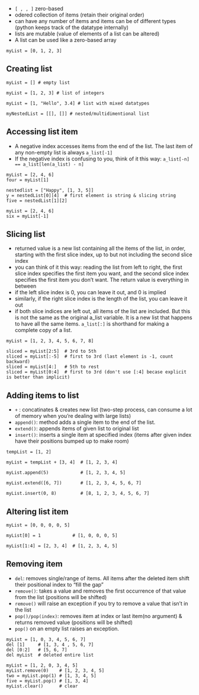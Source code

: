 * `[ , , ]` zero-based
* odered collection of items (retain their original order)
* can have any number of items and items can be of different types (python keeps track of the datatype internally)
* lists are mutable (value of elements of a list can be altered)
* A list can be used like a zero-based array
```
myList = [0, 1, 2, 3]
```

## Creating list
```
myList = [] # empty list

myList = [1, 2, 3] # list of integers

myList = [1, "Hello", 3.4] # list with mixed datatypes

myNestedList = [[], []] # nested/multidimentional list
```

## Accessing list item
* A negative index accesses items from the end of the list. The last item of any non-empty list is always `a_list[-1]`
* If the negative index is confusing to you, think of it this way: `a_list[-n] == a_list[len(a_list) - n]`
```
myList = [2, 4, 6]
four = myList[1]

nestedlist = ["Happy", [1, 3, 5]]
y = nestedList[0][4]  # first element is string & slicing string
five = nestedList[1][2]

myList = [2, 4, 6]
six = myList[-1]
```

## Slicing list
* returned value is a new list containing all the items of the list, in order, starting with the first slice index, up to but not including the second slice index
* you can think of it this way: reading the list from left to right, the first slice index specifies the first item you want, and the second slice index specifies the first item you don’t want. The return value is everything in between
* if the left slice index is 0, you can leave it out, and 0 is implied
* similarly, if the right slice index is the length of the list, you can leave it out
* if both slice indices are left out, all items of the list are included. But this is not the same as the original a_list variable. It is a new list that happens to have all the same items. `a_list[:]` is shorthand for making a complete copy of a list.
```
myList = [1, 2, 3, 4, 5, 6, 7, 8]

sliced = myList[2:5]  # 3rd to 5th
sliced = myList[:-5]  # first to 3rd (last element is -1, count backward)
sliced = myList[4:]   # 5th to rest
sliced = myList[0:4]  # first to 3rd (don't use [:4] becase explicit is better than implicit)
```

## Adding items to list
* `+` : concatinates & creates new list (two-step process, can consume a lot of memory when you’re dealing with large lists)
* `append()`: method adds a single item to the end of the list.
* `extend()`: appends items of given list to original list
* `insert()`: inserts a single item at specified index (items after given index have their positions bumped up to make room)
```
tempList = [1, 2]

myList = tempList + [3, 4]  # [1, 2, 3, 4]

myList.append(5)            # [1, 2, 3, 4, 5]

myList.extend([6, 7])       # [1, 2, 3, 4, 5, 6, 7]

myList.insert(0, 8)         # [8, 1, 2, 3, 4, 5, 6, 7]

```

## Altering list item
```
myList = [0, 0, 0, 0, 5]

myList[0] = 1            # [1, 0, 0, 0, 5]

myList[1:4] = [2, 3, 4]  # [1, 2, 3, 4, 5]

```

## Removing item
* `del`: removes single/range of items. All items after the deleted item shift their positional index to “fill the gap”
* `remove()`: takes a value and removes the first occurrence of that value from the list (positions will be shifted)
* `remove()` will raise an exception if you try to remove a value that isn’t in the list
* `pop()/pop(index)`: removes item at index or last item(no argument) & returns removed value (positions will be shifted)
* `pop()` on an empty list raises an exception.
```
myList = [1, 0, 3, 4, 5, 6, 7]
del [1]     # [1, 3, 4 , 5, 6, 7]
del [0:2]   # [5, 6, 7]
del myList  # deleted entire list

myList = [1, 2, 0, 3, 4, 5]
myList.remove(0)    # [1, 2, 3, 4, 5]
two = myList.pop(1) # [1, 3, 4, 5]
five = myList.pop() # [1, 3, 4]
myList.clear()      # clear
```
